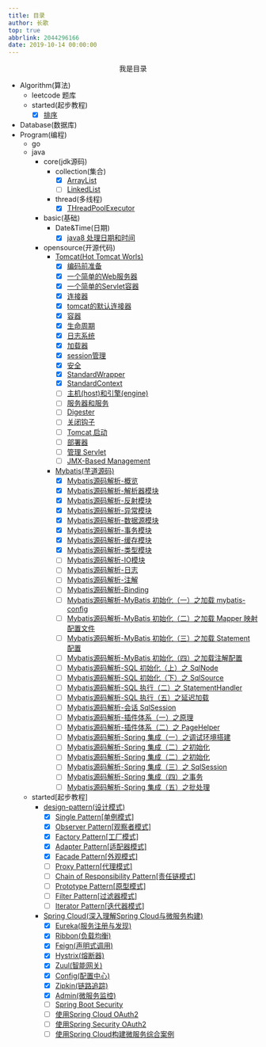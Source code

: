 ```yaml
---
title: 目录
author: 长歌
top: true
abbrlink: 2044296166
date: 2019-10-14 00:00:00
---
```



<div align=center>我是目录</div>
<!-- More -->


- Algorithm(算法)
    - leetcode 题库
    - started(起步教程)
        - [x] [排序](../detail/1935562632.html)

- Database(数据库)
- Program(编程)
    - go
    - java
        - core(jdk源码)
            - collection(集合)
                - [x] [ArrayList](../detail/3276972275.html)
                - [ ] [LinkedList]()
            - thread(多线程)
                - [x] [THreadPoolExecutor](../detail/2990170790.html)

        - basic(基础)
            - Date&Time(日期)
                - [x] [java8 处理日期和时间](../detail/2517593741.html)

        - opensource(开源代码)
            - [Tomcat(Hot Tomcat Worls)](../categories/Java/Tomcat)
                - [x] [编码前准备](../detail/1805298928.html)
                - [x] [一个简单的Web服务器](../detail/1975698977.html)
                - [x] [一个简单的Servlet容器](../detail/991341650.html)
                - [x] [连接器](../detail/2076341340.html)
                - [x] [tomcat的默认连接器](../detail/479209129.html)
                - [x] [容器](../detail/3459939477.html)
                - [x] [生命周期](../detail/1950977268.html)
                - [x] [日志系统](../detail/3784073105.html)
                - [x] [加载器](../detail/4141534283.html)
                - [x] [session管理](../detail/1571172711.html)
                - [x] [安全](../detail/3630618985.html)
                - [x] [StandardWrapper](../detail/1604995939.html)
                - [x] [StandardContext](../detail/1923304143.html)
                - [ ] [主机(host)和引擎(engine)](../detail/700695093.html)
                - [ ] [服务器和服务]()
                - [ ] [Digester]()
                - [ ] [关闭钩子]()
                - [ ] [Tomcat 启动]()
                - [ ] [部署器]()
                - [ ] [管理 Servlet]()
                - [ ] [JMX-Based Management]()
            - [Mybatis(芋道源码)](../categories/Java/Mybatis/)
                - [x] [Mybatis源码解析-概览](../detail/3692374944.html)
                - [x] [Mybatis源码解析-解析器模块](../detail/3510268826.html)
                - [x] [Mybatis源码解析-反射模块](../detail/2532778738.html)
                - [x] [Mybatis源码解析-异常模块](../detail/1783791857.html)
                - [x] [Mybatis源码解析-数据源模块](../detail/3958014950.html)
                - [x] [Mybatis源码解析-事务模块](../detail/3506020362.html)
                - [x] [Mybatis源码解析-缓存模块](../detail/3051614827.html)
                - [x] [Mybatis源码解析-类型模块](../detail/2139696773.html)
                - [ ] [Mybatis源码解析-IO模块]()
                - [ ] [Mybatis源码解析-日志]()
                - [ ] [Mybatis源码解析-注解]()
                - [ ] [Mybatis源码解析-Binding]()
                - [ ] [Mybatis源码解析-MyBatis 初始化（一）之加载 mybatis-config]()
                - [ ] [Mybatis源码解析-MyBatis 初始化（二）之加载 Mapper 映射配置文件]()
                - [ ] [Mybatis源码解析-MyBatis 初始化（三）之加载 Statement 配置]()
                - [ ] [Mybatis源码解析-MyBatis 初始化（四）之加载注解配置]()
                - [ ] [Mybatis源码解析-SQL 初始化（上）之 SqlNode]()
                - [ ] [Mybatis源码解析-SQL 初始化（下）之 SqlSource]()
                - [ ] [Mybatis源码解析-SQL 执行（二）之 StatementHandler]()
                - [ ] [Mybatis源码解析-SQL 执行（五）之延迟加载]()
                - [ ] [Mybatis源码解析-会话 SqlSession]()
                - [ ] [Mybatis源码解析-插件体系（一）之原理]()
                - [ ] [Mybatis源码解析-插件体系（二）之 PageHelper]()
                - [ ] [Mybatis源码解析-Spring 集成（一）之调试环境搭建]()
                - [ ] [Mybatis源码解析-Spring 集成（二）之初始化]()
                - [ ] [Mybatis源码解析-Spring 集成（二）之初始化]()
                - [ ] [Mybatis源码解析-Spring 集成（三）之 SqlSession]()
                - [ ] [Mybatis源码解析-Spring 集成（四）之事务]()
                - [ ] [Mybatis源码解析-Spring 集成（五）之批处理]()

    - started[起步教程]
        - [design-pattern(设计模式)](../categories/%E8%AE%BE%E8%AE%A1%E6%A8%A1%E5%BC%8F)
            - [x] [Single Pattern[单例模式]](../detail/4049607742.html)
            - [x] [Observer Pattern[观察者模式]](../detail/2586075670.html)
            - [x] [Factory Pattern[工厂模式]](../detail/1417187187.html)
            - [x] [Adapter Pattern[适配器模式]](../detail/4123342314.html)
            - [x] [Facade Pattern[外观模式]](../detail/4158556840.html)
            - [ ] [Proxy Pattern[代理模式]]()
            - [ ] [Chain of Responsibility Pattern[责任链模式]]()
            - [ ] [Prototype Pattern[原型模式]]()
            - [ ] [Filter Pattern[过滤器模式]]()
            - [ ] [Iterator Pattern[迭代器模式]]()
        - [Spring Cloud(深入理解Spring Cloud与微服务构建)](../categories/Java/Spring-Cloud)
            - [x] [Eureka(服务注册与发现)](../detail/518531817.html)
            - [x] [Ribbon(负载均衡)](../detail/2968946741.html)
            - [x] [Feign(声明式调用)](../detail/874139413.html)
            - [x] [Hystrix(熔断器)](../detail/1776285993.html)
            - [x] [Zuul(智能网关)](../detail/1996565447.html)
            - [x] [Config(配置中心)](../detail/1798410625.html)
            - [x] [Zipkin(链路追踪)](../detail/3833359923.html)
            - [x] [Admin(微服务监控)](../detail/1287611694.html)
            - [ ] [Spring Boot Security]()
            - [ ] [使用Spring Cloud OAuth2]()
            - [ ] [使用Spring Security OAuth2]()
            - [ ] [使用Spring Cloud构建微服务综合案例]()

